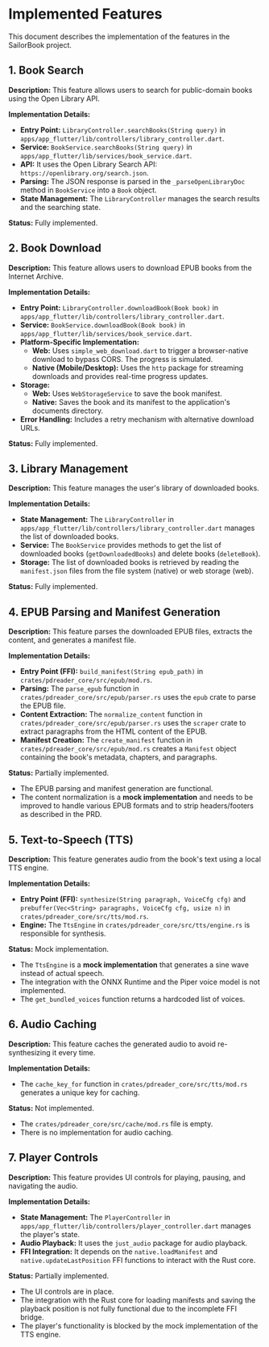 # Implemented Features

This document describes the implementation of the features in the SailorBook project.

## 1. Book Search

**Description:** This feature allows users to search for public-domain books using the Open Library API.

**Implementation Details:**

*   **Entry Point:** `LibraryController.searchBooks(String query)` in `apps/app_flutter/lib/controllers/library_controller.dart`.
*   **Service:** `BookService.searchBooks(String query)` in `apps/app_flutter/lib/services/book_service.dart`.
*   **API:** It uses the Open Library Search API: `https://openlibrary.org/search.json`.
*   **Parsing:** The JSON response is parsed in the `_parseOpenLibraryDoc` method in `BookService` into a `Book` object.
*   **State Management:** The `LibraryController` manages the search results and the searching state.

**Status:** Fully implemented.

## 2. Book Download

**Description:** This feature allows users to download EPUB books from the Internet Archive.

**Implementation Details:**

*   **Entry Point:** `LibraryController.downloadBook(Book book)` in `apps/app_flutter/lib/controllers/library_controller.dart`.
*   **Service:** `BookService.downloadBook(Book book)` in `apps/app_flutter/lib/services/book_service.dart`.
*   **Platform-Specific Implementation:**
    *   **Web:** Uses `simple_web_download.dart` to trigger a browser-native download to bypass CORS. The progress is simulated.
    *   **Native (Mobile/Desktop):** Uses the `http` package for streaming downloads and provides real-time progress updates.
*   **Storage:**
    *   **Web:** Uses `WebStorageService` to save the book manifest.
    *   **Native:** Saves the book and its manifest to the application's documents directory.
*   **Error Handling:** Includes a retry mechanism with alternative download URLs.

**Status:** Fully implemented.

## 3. Library Management

**Description:** This feature manages the user's library of downloaded books.

**Implementation Details:**

*   **State Management:** The `LibraryController` in `apps/app_flutter/lib/controllers/library_controller.dart` manages the list of downloaded books.
*   **Service:** The `BookService` provides methods to get the list of downloaded books (`getDownloadedBooks`) and delete books (`deleteBook`).
*   **Storage:** The list of downloaded books is retrieved by reading the `manifest.json` files from the file system (native) or web storage (web).

**Status:** Fully implemented.

## 4. EPUB Parsing and Manifest Generation

**Description:** This feature parses the downloaded EPUB files, extracts the content, and generates a manifest file.

**Implementation Details:**

*   **Entry Point (FFI):** `build_manifest(String epub_path)` in `crates/pdreader_core/src/epub/mod.rs`.
*   **Parsing:** The `parse_epub` function in `crates/pdreader_core/src/epub/parser.rs` uses the `epub` crate to parse the EPUB file.
*   **Content Extraction:** The `normalize_content` function in `crates/pdreader_core/src/epub/parser.rs` uses the `scraper` crate to extract paragraphs from the HTML content of the EPUB.
*   **Manifest Creation:** The `create_manifest` function in `crates/pdreader_core/src/epub/mod.rs` creates a `Manifest` object containing the book's metadata, chapters, and paragraphs.

**Status:** Partially implemented.
*   The EPUB parsing and manifest generation are functional.
*   The content normalization is a **mock implementation** and needs to be improved to handle various EPUB formats and to strip headers/footers as described in the PRD.

## 5. Text-to-Speech (TTS)

**Description:** This feature generates audio from the book's text using a local TTS engine.

**Implementation Details:**

*   **Entry Point (FFI):** `synthesize(String paragraph, VoiceCfg cfg)` and `prebuffer(Vec<String> paragraphs, VoiceCfg cfg, usize n)` in `crates/pdreader_core/src/tts/mod.rs`.
*   **Engine:** The `TtsEngine` in `crates/pdreader_core/src/tts/engine.rs` is responsible for synthesis.

**Status:** Mock implementation.
*   The `TtsEngine` is a **mock implementation** that generates a sine wave instead of actual speech.
*   The integration with the ONNX Runtime and the Piper voice model is not implemented.
*   The `get_bundled_voices` function returns a hardcoded list of voices.

## 6. Audio Caching

**Description:** This feature caches the generated audio to avoid re-synthesizing it every time.

**Implementation Details:**

*   The `cache_key_for` function in `crates/pdreader_core/src/tts/mod.rs` generates a unique key for caching.

**Status:** Not implemented.
*   The `crates/pdreader_core/src/cache/mod.rs` file is empty.
*   There is no implementation for audio caching.

## 7. Player Controls

**Description:** This feature provides UI controls for playing, pausing, and navigating the audio.

**Implementation Details:**

*   **State Management:** The `PlayerController` in `apps/app_flutter/lib/controllers/player_controller.dart` manages the player's state.
*   **Audio Playback:** It uses the `just_audio` package for audio playback.
*   **FFI Integration:** It depends on the `native.loadManifest` and `native.updateLastPosition` FFI functions to interact with the Rust core.

**Status:** Partially implemented.
*   The UI controls are in place.
*   The integration with the Rust core for loading manifests and saving the playback position is not fully functional due to the incomplete FFI bridge.
*   The player's functionality is blocked by the mock implementation of the TTS engine.
